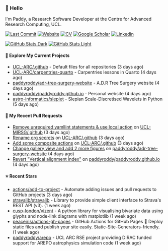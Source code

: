 ### 👋 Hello

I'm Paddy, a Research Software Developer at the Centre for Advanced Research
Computing, UCL.

[![Last Commit](https://img.shields.io/github/last-commit/paddyroddy/paddyroddy/main?label=updated)](https://github.com/paddyroddy)
[![Website](https://img.shields.io/badge/GitHub%20Pages-222?logo=githubpages&logoColor=fff&style=for-the-badge&style=flat)](https://paddyroddy.github.io)
[![CV](https://img.shields.io/badge/CV-PDF-pink.svg)](https://paddyroddy.github.io/cv)
[![Google Scholar](https://img.shields.io/badge/Google%20Scholar-4285F4?logo=googlescholar&logoColor=fff&style=for-the-badge&style=flat)](https://scholar.google.com/citations?user=OFigHUwAAAAJ)
[![Linkedin](https://img.shields.io/badge/LinkedIn-0A66C2?logo=linkedin&logoColor=fff&style=for-the-badge&style=flat)](https://www.linkedin.com/in/patrickjamesroddy)

[![GitHub Stats Dark](https://github-readme-stats-paddyroddy.vercel.app/api?username=paddyroddy&disable_animations=true&hide_border=true&hide_title=true&include_all_commits=true&rank_icon=github&show=prs_merged,reviews&show_icons=true&theme=tokyonight)](https://github.com/paddyroddy/paddyroddy#gh-dark-mode-only)
[![GitHub Stats Light](https://github-readme-stats-paddyroddy.vercel.app/api?username=paddyroddy&disable_animations=true&hide_border=true&hide_title=true&include_all_commits=true&rank_icon=github&show=prs_merged,reviews&show_icons=true&theme=default)](https://github.com/paddyroddy/paddyroddy#gh-light-mode-only)

#### 👷 Explore My Current Projects

- [UCL-ARC/.github](https://github.com/UCL-ARC/.github) - Default files for all repositories
  (3 days ago)
- [UCL-ARC/carpentries-quarto](https://github.com/UCL-ARC/carpentries-quarto) - Carpentries lessons in Quarto
  (4 days ago)
- [paddyroddy/adr-tree-surgery-website](https://github.com/paddyroddy/adr-tree-surgery-website) - A.D.R Tree Surgery website
  (4 days ago)
- [paddyroddy/paddyroddy.github.io](https://github.com/paddyroddy/paddyroddy.github.io) - Personal website
  (4 days ago)
- [astro-informatics/sleplet](https://github.com/astro-informatics/sleplet) - Slepian Scale-Discretised Wavelets in Python
  (5 days ago)

#### 🔨 My Recent Pull Requests

- [Remove unrequired yamllint statements &amp; use local action](https://github.com/UCL-MIRSG/.github/pull/124) on [UCL-MIRSG/.github](https://github.com/UCL-MIRSG/.github)
  (3 days ago)
- [Rename org secrets](https://github.com/UCL-ARC/.github/pull/19) on [UCL-ARC/.github](https://github.com/UCL-ARC/.github)
  (3 days ago)
- [Add some composite actions](https://github.com/UCL-ARC/.github/pull/18) on [UCL-ARC/.github](https://github.com/UCL-ARC/.github)
  (3 days ago)
- [Change gallery view and add 2 more figures](https://github.com/paddyroddy/adr-tree-surgery-website/pull/81) on [paddyroddy/adr-tree-surgery-website](https://github.com/paddyroddy/adr-tree-surgery-website)
  (4 days ago)
- [Revert &#34;Vertical alignment index&#34;](https://github.com/paddyroddy/paddyroddy.github.io/pull/101) on [paddyroddy/paddyroddy.github.io](https://github.com/paddyroddy/paddyroddy.github.io)
  (4 days ago)

#### ⭐ Recent Stars

- [actions/add-to-project](https://github.com/actions/add-to-project) - Automate adding issues and pull requests to GitHub projects
  (3 days ago)
- [stravalib/stravalib](https://github.com/stravalib/stravalib) - Library to provide simple client interface to Strava&#39;s REST API (v3).
  (1 week ago)
- [cusp-london/vizent](https://github.com/cusp-london/vizent) - A python library for visualising bivariate data using glyphs and node-link diagrams with matplotlib
  (1 week ago)
- [peaceiris/actions-gh-pages](https://github.com/peaceiris/actions-gh-pages) - GitHub Actions for GitHub Pages 🚀 Deploy static files and publish your site easily. Static-Site-Generators-friendly.
  (1 week ago)
- [paddyroddy/arepo](https://github.com/paddyroddy/arepo) - UCL ARC RSE project providing DIRAC funded support for AREPO astrophysics simulation code
  (1 week ago)
